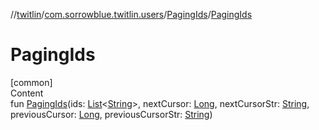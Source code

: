//[twitlin](../../index.md)/[com.sorrowblue.twitlin.users](../index.md)/[PagingIds](index.md)/[PagingIds](-paging-ids.md)



# PagingIds  
[common]  
Content  
fun [PagingIds](-paging-ids.md)(ids: [List](https://kotlinlang.org/api/latest/jvm/stdlib/kotlin.collections/-list/index.html)<[String](https://kotlinlang.org/api/latest/jvm/stdlib/kotlin/-string/index.html)>, nextCursor: [Long](https://kotlinlang.org/api/latest/jvm/stdlib/kotlin/-long/index.html), nextCursorStr: [String](https://kotlinlang.org/api/latest/jvm/stdlib/kotlin/-string/index.html), previousCursor: [Long](https://kotlinlang.org/api/latest/jvm/stdlib/kotlin/-long/index.html), previousCursorStr: [String](https://kotlinlang.org/api/latest/jvm/stdlib/kotlin/-string/index.html))  



